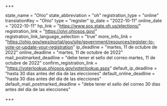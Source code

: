 +++

state_name = "Ohio"
state_abbreviation = "oh"
registration_type = "online"
translationKey = "Ohio"
type = "register"
ip_date = "2022-10-11"
online_date = "2022-10-11"
hp_link = "https://www.sos.state.oh.us/elections/"
registration_link = "https://olvr.ohiosos.gov/"
registration_link_language_selection = "true"
more_info_link = "https://ohio.gov/wps/portal/gov/site/government/resources/register-to-vote-or-update-your-registration"
ip_deadline = "martes, 11 de octubre de 2022"
online_deadline = "martes, 11 de octubre de 2022"
mail_postmarked_deadline = "debe tener el sello del correo martes, 11 de octubre de 2022"
confirm_registration_link = "https://voterlookup.ohiosos.gov/voterlookup.aspx"
default_ip_deadline = "hasta 30 días antes del día de las elecciones"
default_online_deadline = "hasta 30 días antes del día de las elecciones"
default_mail_postmarked_deadline = "debe tener el sello del correo 30 días antes del día de las elecciones"

+++